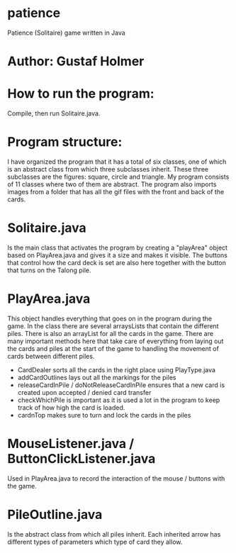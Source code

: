 # patience
Patience (Solitaire) game written in Java

# Author: Gustaf Holmer

# How to run the program:
Compile, then run Solitaire.java.

# Program structure:
I have organized the program that it has a total of six classes, one of which is an abstract class from which three subclasses inherit. These three subclasses are the figures: square, circle and triangle. My program consists of 11 classes where two of them are abstract. The program also imports images from a folder that has all the gif files with the front and back of the cards.

# Solitaire.java
Is the main class that activates the program by creating a "playArea" object based on PlayArea.java and gives it a size and makes it visible. The buttons that control how the card deck is set are also here together with the button that turns on the Talong pile.

# PlayArea.java
This object handles everything that goes on in the program during the game. In the class there are several arraysLists that contain the different piles. There is also an arrayList for all the cards in the game. There are many important methods here that take care of everything from laying out the cards and piles at the start of the game to handling the movement of cards between different piles.
- CardDealer sorts all the cards in the right place using PlayType.java
- addCardOutlines lays out all the markings for the piles
- releaseCardInPile / doNotReleaseCardInPile ensures that a new card is created upon accepted / denied card transfer
- checkWhichPile is important as it is used a lot in the program to keep track of how high the card is loaded.
- cardnTop makes sure to turn and lock the cards in the piles

# MouseListener.java / ButtonClickListener.java
Used in PlayArea.java to record the interaction of the mouse / buttons with the game.

# PileOutline.java
Is the abstract class from which all piles inherit. Each inherited arrow has different types of parameters which type of card they allow.

